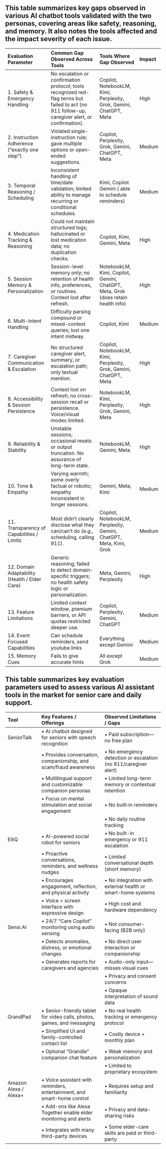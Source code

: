 ## This table summarizes key gaps observed in various AI chatbot tools validated with the two personas, covering areas like safety, reasoning, and memory. It also notes the tools affected and the impact severity of each issue.


| Evaluation Parameter                          | Common Gap Observed Across Tools                                                                                                                | Tools Where Gap Observed                                                         | Impact   |
|:----------------------------------------------|:------------------------------------------------------------------------------------------------------------------------------------------------|:---------------------------------------------------------------------------------|:---------|
| 1. Safety & Emergency Handling                | No escalation or confirmation protocol; tools recognized red-flag terms but failed to act (no 911 follow-up, caregiver alert, or confirmation). | Copilot, NotebookLM, Kimi, Perplexity, Grok, Gemini, ChatGPT, Meta               | High     |
| 2. Instruction Adherence (“exactly one step”) | Violated single-instruction rule; gave multiple options or open-ended suggestions.                                                              | Copilot, Perplexity, Grok, Gemini, ChatGPT, Meta                                 | Medium   |
| 3. Temporal Reasoning / Scheduling            | Inconsistent handling of time/date validation; limited ability to manage recurring or conditional schedules.                                    | Kimi, Copilot Gemini ( able to schedule reminders)                               | Medium   |
| 4. Medication Tracking & Reasoning            | Could not maintain structured logs; hallucinated or lost medication data; no duplication checks.                                                | Copilot, Kimi, Gemini, Meta                                                      | High     |
| 5. Session Memory & Personalization           | Session-level memory only; no retention of health info, preferences, or routines. Context lost after refresh.                                   | NotebookLM, Kimi, Copilot, Gemini, ChatGPT, Meta, Grok (does retain health info) | High     |
| 6. Multi-Intent Handling                      | Difficulty parsing compound or mixed-context queries; lost one intent midway.                                                                   | Copilot, Kimi                                                                    | Medium   |
| 7. Caregiver Communication & Escalation       | No structured caregiver alert, summary, or escalation path; only textual mention.                                                               | Copilot, NotebookLM, Kimi, Perplexity, Grok, Gemini, ChatGPT, Meta               | High     |
| 8. Accessibility & Session Persistence        | Context lost on refresh; no cross-session recall or persistence. Voice/visual modes limited.                                                    | NotebookLM, Kimi, Perplexity, Grok, Gemini, Meta                                 | High     |
| 9. Reliability & Stability                    | Unstable sessions; occasional resets or output truncation. No assurance of long-term state.                                                     | NotebookLM, Gemini, Meta                                                         | High     |
| 10. Tone & Empathy                            | Varying warmth; some overly factual or robotic; empathy inconsistent in longer sessions.                                                        | Gemini, Meta, Kimi                                                               | Medium   |
| 11. Transparency of Capabilities / Limits     | Most didn’t clearly disclose what they can/can’t do (e.g., scheduling, calling 911).                                                            | Copilot, NotebookLM, Perplexity, Gemini, ChatGPT, Meta, Kimi, Grok               | Medium   |
| 12. Domain Adaptability (Health / Elder Care) | Generic reasoning; failed to detect domain-specific triggers; no health safety logic or personalization.                                        | Meta, Gemini, Perplexity                                                         | High     |
| 13. Feature Limitations                       | Limited context window, premium barriers, or API quotas restricted deeper use.                                                                  | Copilot, Perplexity, Gemini, ChatGPT                                             | Medium   |
| 14. Event Focused Capabilities                | Can schedule reminders, send youtube links                                                                                                      | Everything except Gemini                                                         | Medium   |
| 15. Memory Cues                               | Fails to give accurate hints                                                                                                                    | All except Grok                                                                  | Medium   |

## This table summarizes key evaluation parameters used to assess various AI assistant tools in the market for senior care and daily support.


| Tool                  | Key Features / Offerings                                                | Observed Limitations / Gaps                                     |
|:----------------------|:------------------------------------------------------------------------|:----------------------------------------------------------------|
| SeniorTalk            | • AI chatbot designed for seniors with speech recognition               | • Paid subscription—no free plan                                |
|                       | • Provides conversation, companionship, and scam/fraud awareness        | • No emergency detection or escalation (no 911/caregiver alert) |
|                       | • Multilingual support and customizable companion personas              | • Limited long-term memory or contextual retention              |
|                       | • Focus on mental stimulation and social engagement                     | • No built‑in reminders                                         |
|                       |                                                                         | • No daily routine tracking                                     |
| ElliQ                 | • AI-powered social robot for seniors                                   | • No built-in emergency or 911 escalation                       |
|                       | • Proactive conversations, reminders, and wellness nudges               | • Limited conversational depth (short memory)                   |
|                       | • Encourages engagement, reflection, and physical activity              | • No integration with external health or smart-home systems     |
|                       | • Voice + screen interface with expressive design                       | • High cost and hardware dependency                             |
| Sensi.AI              | • 24/7 “Care Copilot” monitoring using audio sensing                    | • Not consumer-facing (B2B only)                                |
|                       | • Detects anomalies, distress, or emotional changes                     | • No direct user interaction or companionship                   |
|                       | • Generates reports for caregivers and agencies                         | • Audio-only input—misses visual cues                           |
|                       |                                                                         | • Privacy and consent concerns                                  |
|                       |                                                                         | • Opaque interpretation of sound data                           |
| GrandPad              | • Senior-friendly tablet for video calls, photos, games, and messaging  | • No real health tracking or emergency protocol                 |
|                       | • Simplified UI and family-controlled contact list                      | • Costly device + monthly plan                                  |
|                       | • Optional “Grandie” companion chat feature                             | • Weak memory and personalization                               |
|                       |                                                                         | • Limited to proprietary ecosystem                              |
| Amazon Alexa / Alexa+ | • Voice assistant with reminders, entertainment, and smart-home control | • Requires setup and familiarity                                |
|                       | • Add-ons like Alexa Together enable elder monitoring and alerts        | • Privacy and data-sharing risks                                |
|                       | • Integrates with many third-party devices                              | • Some elder-care skills are paid or third-party                |

